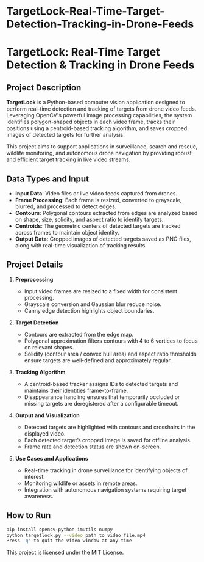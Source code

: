 # TargetLock-Real-Time-Target-Detection-Tracking-in-Drone-Feeds

# TargetLock: Real-Time Target Detection & Tracking in Drone Feeds

## Project Description

**TargetLock** is a Python-based computer vision application designed to perform real-time detection and tracking of targets from drone video feeds. Leveraging OpenCV's powerful image processing capabilities, the system identifies polygon-shaped objects in each video frame, tracks their positions using a centroid-based tracking algorithm, and saves cropped images of detected targets for further analysis.

This project aims to support applications in surveillance, search and rescue, wildlife monitoring, and autonomous drone navigation by providing robust and efficient target tracking in live video streams.

## Data Types and Input

- **Input Data**: Video files or live video feeds captured from drones.
- **Frame Processing**: Each frame is resized, converted to grayscale, blurred, and processed to detect edges.
- **Contours**: Polygonal contours extracted from edges are analyzed based on shape, size, solidity, and aspect ratio to identify targets.
- **Centroids**: The geometric centers of detected targets are tracked across frames to maintain object identity.
- **Output Data**: Cropped images of detected targets saved as PNG files, along with real-time visualization of tracking results.

## Project Details

1. **Preprocessing**  
   - Input video frames are resized to a fixed width for consistent processing.  
   - Grayscale conversion and Gaussian blur reduce noise.  
   - Canny edge detection highlights object boundaries.

2. **Target Detection**  
   - Contours are extracted from the edge map.  
   - Polygonal approximation filters contours with 4 to 6 vertices to focus on relevant shapes.  
   - Solidity (contour area / convex hull area) and aspect ratio thresholds ensure targets are well-defined and approximately regular.

3. **Tracking Algorithm**  
   - A centroid-based tracker assigns IDs to detected targets and maintains their identities frame-to-frame.  
   - Disappearance handling ensures that temporarily occluded or missing targets are deregistered after a configurable timeout.

4. **Output and Visualization**  
   - Detected targets are highlighted with contours and crosshairs in the displayed video.  
   - Each detected target’s cropped image is saved for offline analysis.  
   - Frame rate and detection status are shown on-screen.

5. **Use Cases and Applications**  
   - Real-time tracking in drone surveillance for identifying objects of interest.  
   - Monitoring wildlife or assets in remote areas.  
   - Integration with autonomous navigation systems requiring target awareness.

## How to Run

```bash
pip install opencv-python imutils numpy
python targetlock.py --video path_to_video_file.mp4
Press 'q' to quit the video window at any time
```

This project is licensed under the MIT License.
